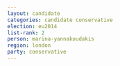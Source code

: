```yaml
---
layout: candidate
categories: candidate conservative
election: eu2014
list-rank: 2
person: marina-yannakoudakis
region: london
party: conservative
---
```

